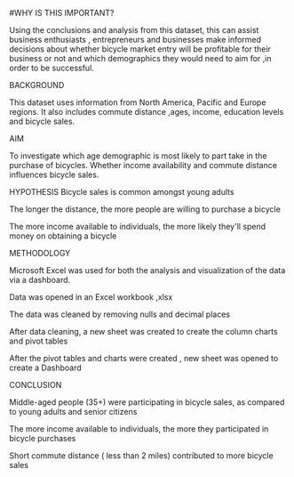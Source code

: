#WHY IS THIS IMPORTANT?

Using the conclusions and analysis from this dataset, this can assist business enthusiasts , entrepreneurs and businesses make informed decisions about whether bicycle market entry will be profitable for their business or not and which demographics they would need to aim for ,in order to be successful.

BACKGROUND

This dataset uses information from North America, Pacific and Europe regions. It also includes commute distance ,ages, income, education levels and bicycle sales.

AIM

To investigate which age demographic is most likely to part take in the purchase of bicycles. Whether income availability and commute distance influences bicycle sales.

HYPOTHESIS Bicycle sales is common amongst young adults

The longer the distance, the more people are willing to purchase a bicycle

The more income available to individuals, the more likely they'll spend money on obtaining a bicycle

METHODOLOGY

Microsoft Excel was used for both the analysis and visualization of the data via a dashboard.

Data was opened in an Excel workbook ,xlsx

The data was cleaned by removing nulls and decimal places

After data cleaning, a new sheet was created to create the column charts and pivot tables

After the pivot tables and charts were created , new sheet was opened to create a Dashboard

CONCLUSION

Middle-aged people (35+) were participating in bicycle sales, as compared to young adults and senior citizens

The more income available to individuals, the more they participated in bicycle purchases

Short commute distance ( less than 2 miles) contributed to more bicycle sales

